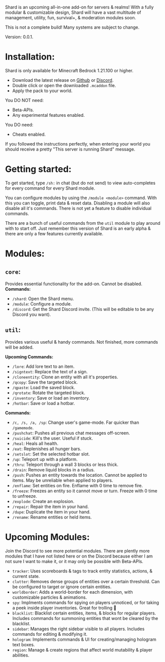 Shard is an upcoming all-in-one add-on for servers & realms! With a fully modular & customizable design, Shard will have a vast multitude of management, utility, fun, survival+, & moderation modules soon.

This is not a complete build! Many systems are subject to change.

Version: 0.0.1.

# Installation:
Shard is only available for Minecraft Bedrock 1.21.100 or higher.
- Download the latest release on [Github](https://github.com/phosxd/mc-shard) or [Discord](https://dsc.gg/mc-shard).
- Double click or open the downloaded `.mcaddon` file.
- Apply the pack to your world.

You DO NOT need:
- Beta-APIs.
- Any experimental features enabled.

You DO need:
- Cheats enabled.

If you followed the instructions perfectly, when entering your world you should receive a pretty "This server is running Shard" message.

# Getting started:
To get started, type `/sh:` in chat (but do not send) to view auto-completes for every command for every Shard module.

You can configure modules by using the `/module <module>` command. With this you can toggle, print data & reset data. Disabling a module will also disable all it's commands. There is not yet a feature to disable individual commands.

There are a bunch of useful commands from the `util` module to play around with to start off. Just remember this version of Shard is an early alpha & there are only a few features currently available.

# Modules:
## `core`:
Provides essential functionality for the add-on. Cannot be disabled.
**Commands:**
- `/shard`: Open the Shard menu.
- `/module`: Configure a module.
- `/discord`: Get the Shard Discord invite. (This will be editable to be any Discord you want).


## `util`:
Provides various useful & handy commands. Not finished, more commands will be added.

**Upcoming Commands:**
- `/lore`: Add lore text to an item.
- `/signtext`: Replace the text of a sign.
- `/cloneentity`: Clone an entity with all it's properties.
- `/qcopy`: Save the targeted block.
- `/qpaste`: Load the saved block.
- `/qrotate`: Rotate the targeted block.
- `/inventory`: Save or load an inventory.
- `/hotbar`: Save or load a hotbar.

**Commands:**
- `/c, /s, /a, /sp`: Change user's game-mode. Far quicker than `/gamemode`.
- `/pushchat`: Pushes all previous chat messages off-screen.
- `/suicide`: Kill's the user. Useful if stuck.
- `/heal`: Heals all health.
- `/eat`: Replenishes all hunger bars.
- `/setslot`: Set the selected hotbar slot.
- `/up`: Teleport up with a platform.
- `/thru`: Teleport through a wall 3 blocks or less thick.
- `/drain`: Remove liquid blocks in a radius.
- `/push`: Pushes an entity towards the location. Cannot be applied to items. May be unreliable when applied to players.
- `/enflame`: Set entities on fire. Enflame with 0 time to remove fire.
- `/freeze`: Freezes an entity so it cannot move or turn. Freeze with 0 time to unfreeze.
- `/explode`: Create an explosion.
- `/repair`: Repair the item in your hand.
- `/dupe`: Duplicate the item in your hand.
- `/rename`: Rename entities or held items.

# Upcoming Modules:
Join the Discord to see more potential modules. There are plently more modules that I have not listed here or on the Discord because either I am not sure I want to make it, or it may only be possible with Beta-APIs.
- `tracker`: Uses scoreboards & tags to track entity statistics, actions, & current state.
- `clutter`: Removes dense groups of entities over a certain threshold. Can be configured to target or ignore certain entities.
- `worldborder`: Adds a world-border for each dimension, with customizable particles & animations.
- `spy`: Implments commands for spying on players unnoticed, or for taking a peek inside player inventories. Great for trolling 👀
- `blacklist`: Blacklist certain entities, items, & blocks for regular players. Includes commands for summoning entities that wont be cleared by the blacklist.
- `sidebar`: Manages the right sidebar visible to all players. Includes commands for editing & modifying it.
- `hologram`: Implements commands & UI for creating/managing hologram text boxes.
- `region`: Manage & create regions that affect world mutability & player abilities.
